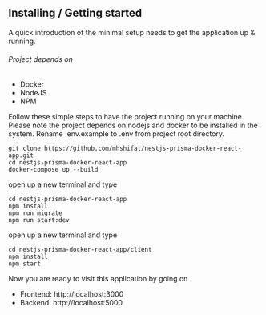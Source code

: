 ## Installing / Getting started

A quick introduction of the minimal setup needs to get the application up &
running.

###### Project depends on
- Docker
- NodeJS
- NPM

Follow these simple steps to have the project running on your machine. Please note the project depends on nodejs and docker to be installed in the system. Rename .env.example to .env from project root directory.

```shell
git clone https://github.com/mhshifat/nestjs-prisma-docker-react-app.git
cd nestjs-prisma-docker-react-app
docker-compose up --build
```

open up a new terminal and type

```shell
cd nestjs-prisma-docker-react-app
npm install
npm run migrate
npm run start:dev
```

open up a new terminal and type

```shell
cd nestjs-prisma-docker-react-app/client
npm install
npm start
```

Now you are ready to visit this application by going on
- Frontend: http://localhost:3000
- Backend: http://localhost:5000